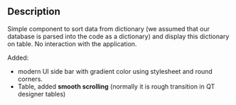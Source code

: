 ## Description
Simple component to sort data from dictionary (we assumed that our database is parsed into the code as a dictionary) and display this dictionary on table. No interaction with the application.

Added:
- modern UI side bar with gradient color using stylesheet and round corners.
- Table, added **smooth scrolling** (normally it is rough transition in QT designer tables)


